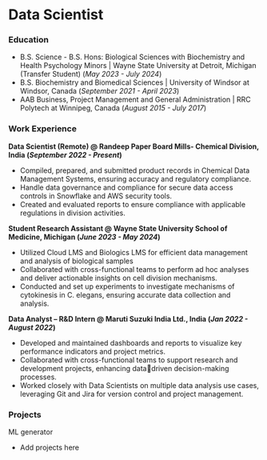 # Data Scientist

### Education
- B.S. Science - B.S. Hons: Biological Sciences with Biochemistry and Health Psychology Minors | Wayne State University at Detroit, Michigan (Transfer Student) (_May 2023 - July 2024_)
- B.S. Biochemistry and Biomedical Sciences | University of Windsor at Windsor, Canada (_September 2021 - April 2023_)
- AAB Business, Project Management and General Administration | RRC Polytech at Winnipeg, Canada (_August 2015 - July 2017_)

### Work Experience
**Data Scientist (Remote) @ Randeep Paper Board Mills- Chemical Division, India (_September 2022 - Present_)**
- Compiled, prepared, and submitted product records in Chemical Data Management Systems, ensuring accuracy and regulatory compliance.
- Handle data governance and compliance for secure data access controls in Snowflake and AWS security tools.
- Created and evaluated reports to ensure compliance with applicable regulations in division activities.

**Student Research Assistant @ Wayne State University School of Medicine, Michigan (_June 2023 - May 2024_)**
- Utilized Cloud LMS and Biologics LMS for efficient data management and analysis of biological samples
- Collaborated with cross-functional teams to perform ad hoc analyses and deliver actionable insights on cell division mechanisms.
- Conducted and set up experiments to investigate mechanisms of cytokinesis in C. elegans, ensuring accurate data collection and analysis.

**Data Analyst – R&D Intern @ Maruti Suzuki India Ltd., India (_Jan 2022 - August 2022_)**
- Developed and maintained dashboards and reports to visualize key performance indicators and project metrics.
-  Collaborated with cross-functional teams to support research and development projects, enhancing datadriven decision-making processes.
- Worked closely with Data Scientists on multiple data analysis use cases, leveraging Git and Jira for version control and project management.

### Projects
ML generator
- Add projects here
